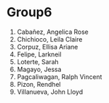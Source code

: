 # Group6
1. Cabañez, Angelica Rose
2. Chichioco, Leila Claire
3. Corpuz, Ellisa Ariane
4. Felipe, Larkneil
5. Loterte, Sarah
6. Magayo, Jessa
7. Pagcaliwagan, Ralph Vincent
8. Pizon, Rendhel
9. Villanueva, John Lloyd
